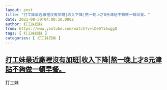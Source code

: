 ```yaml
---
layout: post
title: "打工妹最近廠裡沒有加班|收入下降|熬一晚上才8元津貼不夠做一頓早餐。"
date: 2021-08-30T04:00:10.000Z
author: 打工妹四妹
from: https://www.youtube.com/watch?v=lDeSYi6uggQ
tags: [ 打工妹四妹 ]
categories: [ 打工妹四妹 ]
---
```

<!--1630296010000-->
[打工妹最近廠裡沒有加班|收入下降|熬一晚上才8元津貼不夠做一頓早餐。](https://www.youtube.com/watch?v=lDeSYi6uggQ)
------

<div>
打工妹
</div>
